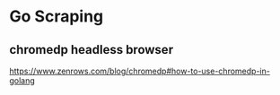 # Go Scraping

## chromedp headless browser

https://www.zenrows.com/blog/chromedp#how-to-use-chromedp-in-golang

